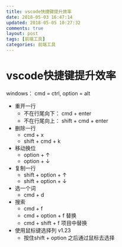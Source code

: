 ```yaml
---
title: vscode快捷键提升效率
date: 2018-05-03 16:47:14
updated: 2018-05-05 10:27:32
comments: true
layout: post
tags: [前端工具]
categories: 前端工具
---
```



# vscode快捷键提升效率

windows： cmd = ctrl, option = alt
* 重开一行
  * 不在行尾向下： cmd + enter
  * 不在行尾向上： shift + cmd + enter
* 删除一行
  * cmd + x
  * shift + cmd + k
* 移动换位
  * option + ↑
  * option + ↓
* 复制一行
  * shift + option + ↑
  * shift + option + ↓
* 选一个词
  * cmd + d
* 搜索
  * cmd + f
  * cmd + option + f 替换
  * cmd + shift + f 项目中替换
* 使用鼠标键选择列 v1.23
  * 按住shift + option 之后通过鼠标去选择